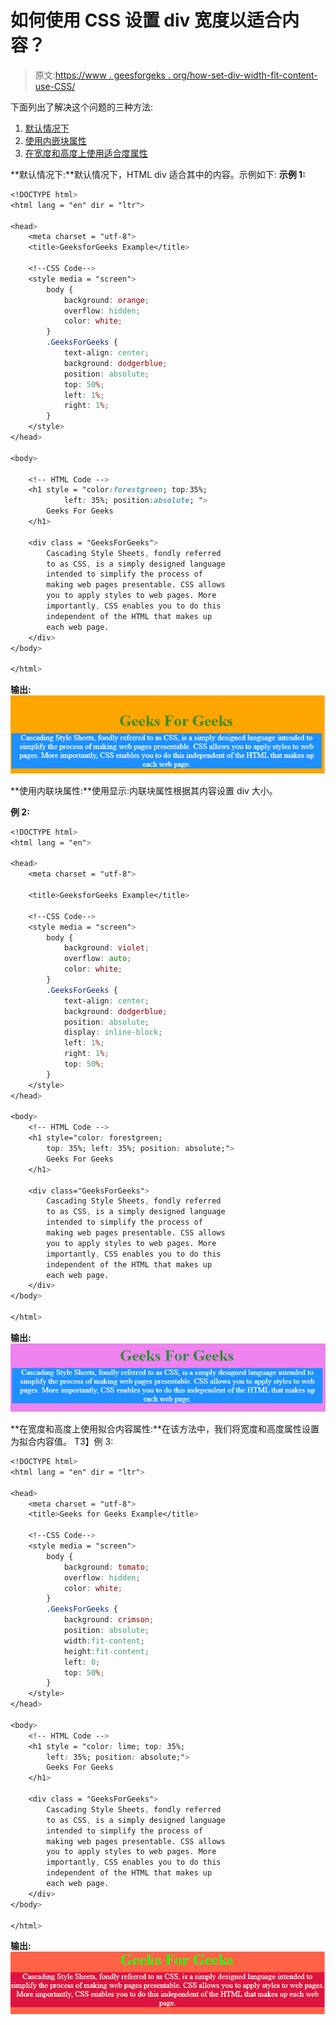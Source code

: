 # 如何使用 CSS 设置 div 宽度以适合内容？

> 原文:[https://www . geesforgeks . org/how-set-div-width-fit-content-use-CSS/](https://www.geeksforgeeks.org/how-to-set-div-width-to-fit-content-using-css/)

下面列出了解决这个问题的三种方法:

1.  [默认情况下](#no_1)
2.  [使用内嵌块属性](#no_2)
3.  [在宽度和高度上使用适合度属性](#no_3)

**默认情况下:**默认情况下，HTML div 适合其中的内容。示例如下:
**示例 1:**

```css
<!DOCTYPE html>
<html lang = "en" dir = "ltr">

<head>
    <meta charset = "utf-8">
    <title>GeeksforGeeks Example</title>

    <!--CSS Code-->
    <style media = "screen">
        body {
            background: orange;
            overflow: hidden;
            color: white;
        }
        .GeeksForGeeks {
            text-align: center;
            background: dodgerblue;
            position: absolute;
            top: 50%;
            left: 1%;
            right: 1%;
        }
    </style>
</head>

<body>

    <!-- HTML Code -->
    <h1 style = "color:forestgreen; top:35%;
            left: 35%; position:absolute; ">
        Geeks For Geeks
    </h1>

    <div class = "GeeksForGeeks">
        Cascading Style Sheets, fondly referred
        to as CSS, is a simply designed language
        intended to simplify the process of
        making web pages presentable. CSS allows
        you to apply styles to web pages. More
        importantly, CSS enables you to do this
        independent of the HTML that makes up
        each web page.
    </div>
</body>

</html>
```

**输出:**
![](img/c8cc5824a2a65b51e9e94c17285b041a.png)

**使用内联块属性:**使用显示:内联块属性根据其内容设置 div 大小。

**例 2:**

```css
<!DOCTYPE html>
<html lang = "en">

<head>
    <meta charset = "utf-8">

    <title>GeeksforGeeks Example</title>

    <!--CSS Code-->
    <style media = "screen">
        body {
            background: violet;
            overflow: auto;
            color: white;
        }
        .GeeksForGeeks {
            text-align: center;
            background: dodgerblue;
            position: absolute;
            display: inline-block;
            left: 1%;
            right: 1%;
            top: 50%;
        }
    </style>
</head>

<body>
    <!-- HTML Code -->
    <h1 style="color: forestgreen; 
        top: 35%; left: 35%; position: absolute;">
        Geeks For Geeks
    </h1>

    <div class="GeeksForGeeks">
        Cascading Style Sheets, fondly referred
        to as CSS, is a simply designed language
        intended to simplify the process of
        making web pages presentable. CSS allows
        you to apply styles to web pages. More
        importantly, CSS enables you to do this
        independent of the HTML that makes up
        each web page.
    </div>
</body>

</html>
```

**输出:**
![](img/c01638f0c2bbafdbbdb9bd7a257695d9.png)

**在宽度和高度上使用拟合内容属性:**在该方法中，我们将宽度和高度属性设置为拟合内容值。
T3】例 3:

```css
<!DOCTYPE html>
<html lang = "en" dir = "ltr">

<head>
    <meta charset = "utf-8">
    <title>Geeks for Geeks Example</title>

    <!--CSS Code-->
    <style media = "screen">
        body {
            background: tomato;
            overflow: hidden;
            color: white;
        }
        .GeeksForGeeks {
            background: crimson;
            position: absolute;
            width:fit-content;
            height:fit-content;
            left: 0;
            top: 50%;
        }
    </style>
</head>

<body>
    <!-- HTML Code -->
    <h1 style = "color: lime; top: 35%;
        left: 35%; position: absolute;">
        Geeks For Geeks
    </h1>

    <div class = "GeeksForGeeks">
        Cascading Style Sheets, fondly referred
        to as CSS, is a simply designed language
        intended to simplify the process of 
        making web pages presentable. CSS allows
        you to apply styles to web pages. More
        importantly, CSS enables you to do this
        independent of the HTML that makes up
        each web page.
    </div>
</body>

</html>
```

**输出:**
![](img/179f24528536fe324435991bb56b71a9.png)